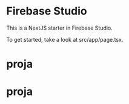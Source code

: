 # Firebase Studio

This is a NextJS starter in Firebase Studio.

To get started, take a look at src/app/page.tsx.
# proja
# proja
